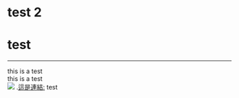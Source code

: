 # test 2
# test
---
this is a test <br>
this is a test <br>
![](https://blog.desdelinux.net/wp-content/uploads/2021/03/github.jpg)
.[這是連結:](https://tw.stock.yahoo.com/)
test
